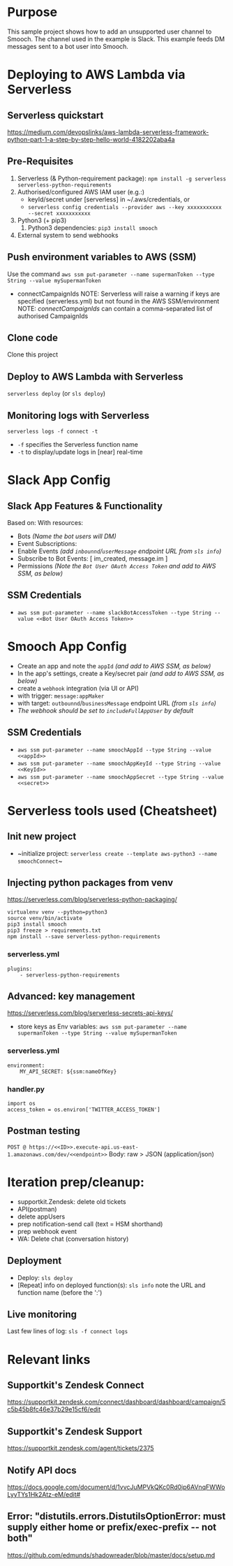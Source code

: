 # Purpose

This sample project shows how to add an unsupported user channel to Smooch. The channel used in the example is Slack. This example feeds DM messages sent to a bot user into Smooch.

# Deploying to AWS Lambda via Serverless

## Serverless quickstart
https://medium.com/devopslinks/aws-lambda-serverless-framework-python-part-1-a-step-by-step-hello-world-4182202aba4a

## Pre-Requisites
1. Serverless (& Python-requirement package): `npm install -g serverless serverless-python-requirements`
2. Authorised/configured AWS IAM user (e.g.:)
    * keyId/secret under [serverless] in ~/.aws/credentials, or
    * `serverless config credentials --provider aws --key xxxxxxxxxxx --secret xxxxxxxxxxx`
3. Python3 (+ pip3)
    1. Python3 dependencies: `pip3 install smooch`
4. External system to send webhooks

## Push environment variables to AWS (SSM)
Use the command `aws ssm put-parameter --name supermanToken --type String --value mySupermanToken`
* connectCampaignIds
NOTE: Serverless will raise a warning if keys are specified (serverless.yml) but not found in the AWS SSM/environment
NOTE: _connectCampaignIds_ can contain a comma-separated list of authorised CampaignIds

## Clone code
Clone this project

## Deploy to AWS Lambda with Serverless
`serverless deploy` (or `sls deploy`)

## Monitoring logs with Serverless
`serverless logs -f connect -t`
* `-f` specifies the Serverless function name
* `-t` to display/update logs in [near] real-time

# Slack App Config
## Slack App Features & Functionality
Based on:
With resources:
* Bots              _(Name the bot users will DM)_
* Event Subscriptions:
 * Enable Events    _(add `inbounnd`/`userMessage` endpoint URL from `sls info`)_
 * Subscribe to Bot Events: [ im_created, message.im ]
* Permissions       _(Note the `Bot User OAuth Access Token` and add to AWS SSM, as below)_
## SSM Credentials
* `aws ssm put-parameter --name slackBotAccessToken --type String --value <<Bot User OAuth Access Token>>`

# Smooch App Config
* Create an app and note the `appId` _(and add to AWS SSM, as below)_
* In the app's settings, create a Key/secret pair _(and add to AWS SSM, as below)_
* create a `webhook` integration (via UI or API)
 * with trigger: `message:appMaker`
 * with target: `outbounnd`/`businessMessage` endpoint URL _(from `sls info`)_
 * _The webhook should be set to `includeFullAppUser` by default_
## SSM Credentials
* `aws ssm put-parameter --name smoochAppId --type String --value <<appId>>`
* `aws ssm put-parameter --name smoochAppKeyId --type String --value <<KeyId>>`
* `aws ssm put-parameter --name smoochAppSecret --type String --value <<secret>>`

# Serverless tools used (Cheatsheet)
## Init new project
 * ~initialize project: `serverless create --template aws-python3 --name smoochConnect`~

## Injecting python packages from venv
https://serverless.com/blog/serverless-python-packaging/
```
virtualenv venv --python=python3
source venv/bin/activate
pip3 install smooch
pip3 freeze > requirements.txt
npm install --save serverless-python-requirements
```

### serverless.yml
```
plugins:
    - serverless-python-requirements
```

## Advanced: key management
https://serverless.com/blog/serverless-secrets-api-keys/
 * store keys as Env variables: `aws ssm put-parameter --name supermanToken --type String --value mySupermanToken`

### serverless.yml
```
environment:
    MY_API_SECRET: ${ssm:nameOfKey}
```

### handler.py
```
import os
access_token = os.environ['TWITTER_ACCESS_TOKEN']
```

## Postman testing
`POST @ https://<<ID>>.execute-api.us-east-1.amazonaws.com/dev/<<endpoint>>`
Body: raw > JSON (application/json)

# Iteration prep/cleanup:
* supportkit.Zendesk: delete old tickets
* API(postman)
 * delete appUsers
 * prep notification-send call (text = HSM shorthand)
 * prep webhook event
* WA: Delete chat (conversation history)

## Deployment
* Deploy: `sls deploy`
* [Repeat] info on deployed function(s): `sls info`
note the URL and function name (before the ':')

## Live monitoring
Last few lines of log: `sls -f connect logs`

# Relevant links
## Supportkit's Zendesk Connect
https://supportkit.zendesk.com/connect/dashboard/dashboard/campaign/5c5b45b8fc46e37b29e15cf6/edit
## Supportkit's Zendesk Support
https://supportkit.zendesk.com/agent/tickets/2375
## Notify API docs
https://docs.google.com/document/d/1vvcJuMPVkQKc0Rd0ip6AVnqFWWoLyyTYs1Hk2Atz-eM/edit#
## Error: "distutils.errors.DistutilsOptionError: must supply either home or prefix/exec-prefix -- not both"
https://github.com/edmunds/shadowreader/blob/master/docs/setup.md
